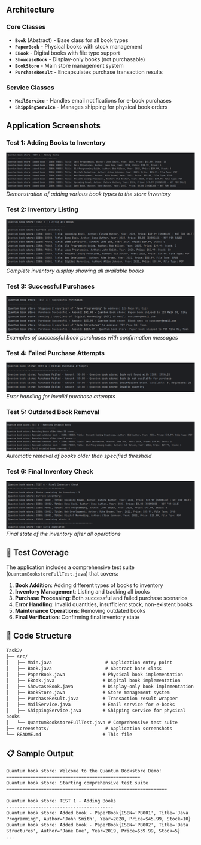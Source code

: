 
##  Architecture

### Core Classes

- **`Book`** (Abstract) - Base class for all book types
- **`PaperBook`** - Physical books with stock management
- **`EBook`** - Digital books with file type support
- **`ShowcaseBook`** - Display-only books (not purchasable)
- **`BookStore`** - Main store management system
- **`PurchaseResult`** - Encapsulates purchase transaction results

### Service Classes

- **`MailService`** - Handles email notifications for e-book purchases
- **`ShippingService`** - Manages shipping for physical book orders


##  Application Screenshots


### Test 1: Adding Books to Inventory
![Adding Books](ScreenShots/Test1.png)
*Demonstration of adding various book types to the store inventory*

### Test 2: Inventory Listing
![Book Listing](ScreenShots/Test2.png)
*Complete inventory display showing all available books*

### Test 3: Successful Purchases
![Successful Purchases](ScreenShots/Test3.png)
*Examples of successful book purchases with confirmation messages*

### Test 4: Failed Purchase Attempts
![Failed Purchases](ScreenShots/Test4.png)
*Error handling for invalid purchase attempts*

### Test 5: Outdated Book Removal
![Outdated Books](ScreenShots/Test5.png)
*Automatic removal of books older than specified threshold*

### Test 6: Final Inventory Check
![Final Inventory](ScreenShots/Test6.png)
*Final state of the inventory after all operations*

## 🧪 Test Coverage

The application includes a comprehensive test suite (`QuantumBookstoreFullTest.java`) that covers:

1. **Book Addition**: Adding different types of books to inventory
2. **Inventory Management**: Listing and tracking all books
3. **Purchase Processing**: Both successful and failed purchase scenarios
4. **Error Handling**: Invalid quantities, insufficient stock, non-existent books
5. **Maintenance Operations**: Removing outdated books
6. **Final Verification**: Confirming final inventory state

## 🔧 Code Structure

```
Task2/
├── src/
│   ├── Main.java                    # Application entry point
│   ├── Book.java                    # Abstract base class
│   ├── PaperBook.java              # Physical book implementation
│   ├── EBook.java                  # Digital book implementation
│   ├── ShowcaseBook.java           # Display-only book implementation
│   ├── BookStore.java              # Store management system
│   ├── PurchaseResult.java         # Transaction result wrapper
│   ├── MailService.java            # Email service for e-books
│   ├── ShippingService.java        # Shipping service for physical books
│   └── QuantumBookstoreFullTest.java # Comprehensive test suite
├── screenshots/                     # Application screenshots
└── README.md                       # This file
```


## 📋 Sample Output

```
Quantum book store: Welcome to the Quantum Bookstore Demo!
==================================================
Quantum book store: Starting comprehensive test suite
============================================================

Quantum book store: TEST 1 - Adding Books
----------------------------------------
Quantum book store: Added book - PaperBook{ISBN='PB001', Title='Java Programming', Author='John Smith', Year=2020, Price=$45.99, Stock=10}
Quantum book store: Added book - PaperBook{ISBN='PB002', Title='Data Structures', Author='Jane Doe', Year=2019, Price=$39.99, Stock=5}
...
```
